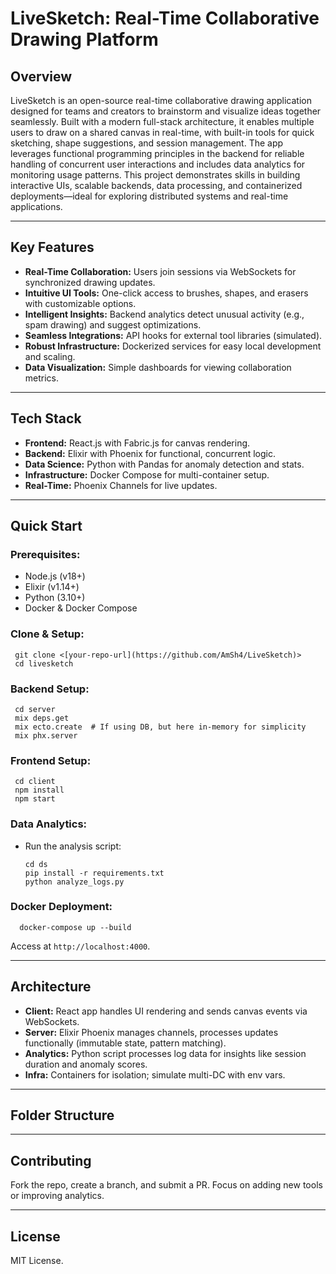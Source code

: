 # LiveSketch: Real-Time Collaborative Drawing Platform
## Overview
LiveSketch is an open-source real-time collaborative drawing application designed for teams and creators to brainstorm and visualize ideas together seamlessly. Built with a modern full-stack architecture, it enables multiple users to draw on a shared canvas in real-time, with built-in tools for quick sketching, shape suggestions, and session management. The app leverages functional programming principles in the backend for reliable handling of concurrent user interactions and includes data analytics for monitoring usage patterns.
This project demonstrates skills in building interactive UIs, scalable backends, data processing, and containerized deployments—ideal for exploring distributed systems and real-time applications.

---
## Key Features

- **Real-Time Collaboration:** Users join sessions via WebSockets for synchronized drawing updates.
- **Intuitive UI Tools:** One-click access to brushes, shapes, and erasers with customizable options.
- **Intelligent Insights:** Backend analytics detect unusual activity (e.g., spam drawing) and suggest optimizations.
- **Seamless Integrations:** API hooks for external tool libraries (simulated).
- **Robust Infrastructure:** Dockerized services for easy local development and scaling.
- **Data Visualization:** Simple dashboards for viewing collaboration metrics.

---
## Tech Stack

- **Frontend:** React.js with Fabric.js for canvas rendering.
- **Backend:** Elixir with Phoenix for functional, concurrent logic.
- **Data Science:** Python with Pandas for anomaly detection and stats.
- **Infrastructure:** Docker Compose for multi-container setup.
- **Real-Time:** Phoenix Channels for live updates.

---
## Quick Start

### Prerequisites:

- Node.js (v18+)
- Elixir (v1.14+)
- Python (3.10+)
- Docker & Docker Compose


### Clone & Setup:

     git clone <[your-repo-url](https://github.com/AmSh4/LiveSketch)>
     cd livesketch

### Backend Setup:
     cd server
     mix deps.get
     mix ecto.create  # If using DB, but here in-memory for simplicity
     mix phx.server

### Frontend Setup:

     cd client
     npm install
     npm start

### Data Analytics:
- Run the analysis script:
  
      cd ds
      pip install -r requirements.txt
      python analyze_logs.py

### Docker Deployment:
      docker-compose up --build
Access at `http://localhost:4000`.

---
## Architecture

- **Client:** React app handles UI rendering and sends canvas events via WebSockets.
- **Server:** Elixir Phoenix manages channels, processes updates functionally (immutable state, pattern matching).
- **Analytics:** Python script processes log data for insights like session duration and anomaly scores.
- **Infra:** Containers for isolation; simulate multi-DC with env vars.

---
## Folder Structure

---
## Contributing
Fork the repo, create a branch, and submit a PR. Focus on adding new tools or improving analytics.

---
## License
MIT License.
